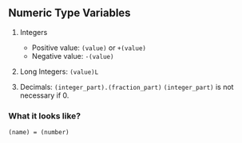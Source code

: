 ## Numeric Type Variables

1. Integers
    * Positive value: `(value)` or `+(value)` 
    * Negative value: `-(value)`

2. Long Integers: `(value)L`
    
3. Decimals: `(integer_part).(fraction_part)`
    `(integer_part)` is not necessary if 0.

### What it looks like?
`(name) = (number)`